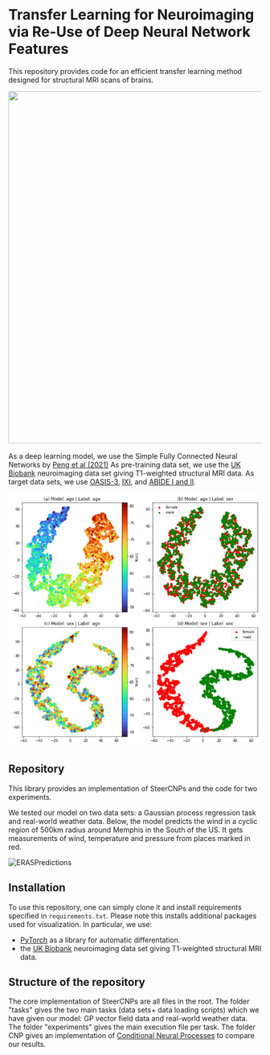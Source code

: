 # Transfer Learning for Neuroimaging via Re-Use of Deep Neural Network Features

This repository provides code for an efficient transfer learning method designed for structural MRI scans of brains.

<img src="https://github.com/PeterHolderrieth/TransferLearning_Neuroimaging/blob/main/visualization/plots/brain_manifold.png" width="700" height="700">


As a deep learning model, we use the Simple Fully Connected Neural Networks by [Peng et al (2021)](https://www.sciencedirect.com/science/article/pii/S1361841520302358)
As pre-training data set, we use the [UK Biobank](https://www.nature.com/articles/nn.4393) neuroimaging data set giving T1-weighted structural MRI data. As target data sets,
we use [OASIS-3](https://www.nature.com/articles/nn.4393), [IXI](https://www.nature.com/articles/nn.4393), and [ABIDE I and II](https://www.nature.com/articles/nn.4393). 


![Features of deep neural networks](https://github.com/PeterHolderrieth/TransferLearning_Neuroimaging/blob/main/visualization/plots/preliminary_visualization_features.png)


## Repository

This library provides an implementation of SteerCNPs and the code for two experiments.

We tested our model on two data sets: a Gaussian process regression task and real-world weather data.
Below, the model predicts the wind in a cyclic region of 500km radius around Memphis in the South of the US.
It gets measurements of wind, temperature and pressure from places marked in red.

![ERA5Predictions](https://github.com/PeterHolderrieth/Steerable_CNPs/blob/master/plots/era5/ERA5_predictions.png?raw=true)



## Installation

To use this repository, one can simply clone it and  install requirements specified in `requirements.txt`.
Please note this installs additional packages used for visualization. In particular, we use:

- [PyTorch](https://https://pytorch.org/) as a library for automatic differentation.
- the [UK Biobank](https://cds.climate.copernicus.eu/cdsapp#!/dataset/reanalysis-era5-land?tab=overview) neuroimaging data set giving T1-weighted structural MRI data.

## Structure of the repository
The core implementation of SteerCNPs are all files in the root. The folder "tasks" gives the two main tasks (data sets+ data loading scripts) which we have given our model: GP vector field data and
real-world weather data. The folder "experiments" gives the main execution file per task. 
The folder CNP gives an implementation of [Conditional Neural Processes](https://arxiv.org/abs/1807.01613)
to compare our results.

